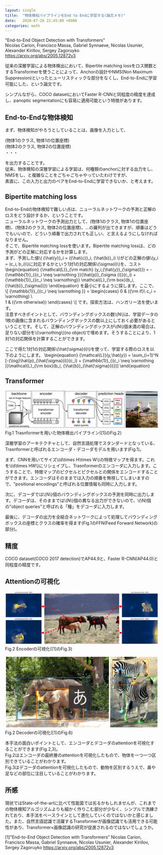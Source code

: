 ```yaml
---
layout: single
title:  "物体検知パイプラインをEnd to Endに学習する(論文メモ)"
date:   2020-07-26 22:45:00 +0900
categories: math
---
```

"End-to-End Object Detection with Transformers"  
Nicolas Carion, Francisco Massa, Gabriel Synnaeve, Nicolas Usunier, Alexander Kirillov, Sergey Zagoruyko  
https://arxiv.org/abs/2005.12872v3

従来の深層学習による物体検出において、Bipertite matching lossをロス関数とするTransformerを使うことによって、Anchorの設計やNMS(Non Maximum Suppression)といったヒューリスティックな部分をなくし、End-to-Endに学習可能にした、という論文です。

シンプルながら、COCO datasetにおいてFaster R-CNNと同程度の精度を達成し、panoptic segmentationにも容易に適用可能という特徴があります。

## End-to-Endな物体検知
まず、物体検知がやろうとしていることは、画像を入力として、

(物体1のクラス, 物体1の位置座標)  
(物体2のクラス, 物体2の位置座標)  
・・・

を出力することです。  
従来、物体検知の深層学習による学習は、何種類のanchorに対する出力をし、NMSをし、と複雑なことをごちゃごちゃやっていたわけですが、  
素直に、この入力と出力のペアをEnd-to-Endに学習できないか、と考えます。

## Bipertite matching loss 
End-to-Endの物体検知で難しい点は、ニューラルネットワークの予測と正解のロスをどう設計するか、ということです。  
ニューラルネットワークの予測出力として、(物体1のクラス, 物体1の位置座標)、(物体2のクラス, 物体2の位置座標)、...の羅列が出てきますが、順番はどうでもいいので、どういう順番で出力されても正しい、と言えるようにしなければなりません。  
そこで、Bipertite matching lossを使います。Bipertite matching lossは、どの予測がどの正解に対応するかを計算します。  
まず、予測した値\\( {\hat{y}}\_i = ({\hat{c}}\_i, {\hat{b}}\_i) \\)がどの正解の値\\(y\_i = (c\_i, b\_i)\\)に対応するかという1対1の対応関係\\(\sigma(i)\\)を、コスト
\begin{equation}
{\mathcal{L}}\_{\rm match} (y_i,{\hat{y}}\_{\sigma(i)}) = -{\mathbb{1}}\_{\{c\_i \neq \varnothing \}}{\hat{p}}\_{\sigma (i)}(c\_i) + {\mathbb{1}}\_{\{c\_i \neq \varnothing\}} \mathcal{L}\_{\rm box}(b\_i, {\hat{b}}\_{\sigma(i)})
\end{equation}
を最小にするように探します。ここで、
\\[
{\mathbb{1}}\_{\{c\_i \neq \varnothing \}} = 
\begin{cases}
0 & ({\rm if}\ c\_i = \varnothing) \\\
1 & ({\rm otherwise})
\end{cases}
\\]
です。探索方法は、ハンガリー法を使います。  
注意すべきポイントとして、バウンディングボックスの数\\(N\\)は、学習データの1枚の画像に含まれるバウンディングボックスの数以上にしておく必要があるということです。そして、正解のバウンディングボックスが\\(N\\)個未満の場合は、足りない部分を\\(\varnothing\\)(no object)で埋めます。そうすることにより、1対1の対応関係を計算することができます。
<!--例として、5つの予測を出す場合を考えます(Fig.1)。-->
ここで得た1対1の対応関係\\(\hat{\sigma}(i)\\)を使って、学習する際のロスを以下のようにします。
\begin{equation}
{\mathcal{L}}(y,\hat{y}) = \sum\_{i=1}^N [-{\log}\hat{p}\_{\hat{\sigma}(i)}(c\_i) + {\mathbb{1}}\_{\{c\_i \neq \varnothing \}}\mathcal{L}\_{\rm box}(b\_i, {\hat{b}}\_{\hat{\sigma}(i)})]
\end{equation}

## Transformer
![transformer](/assets/endtoend_object_detection.JPG)
Fig.1 Trasnformerを用いた物体検出パイプライン([1]のFig.2)

深層学習のアーキテクチャとして、自然言語処理でスタンダードとなっている、Trasnformerと呼ばれるエンコーダ・デコーダモデルを用います(Fig.1)。

まず、CNNを用いてサイズ\\(d\times H\times W\\)の特徴マップを得ます。これを\\(d\times HW\\)にリシェイプし、Trasnformerのエンコーダに入力します。こうすることで、特徴マップのピクセルとピクセルとの関係をエンコードすることができます。エンコーダはそのままでは入力の順番を無視してしまいますので、"positional encodings"と呼ばれる位置情報も同時に入力します。

次に、デコーダでは\\(N\\)個のバウンディングボックスの予測を同時に出力します。デコーダは、そのままでは\\(N\\)個の異なる出力ができないので、\\(\N\)個の"object queries"と呼ばれる「種」をデコーダに入力します。

最後に、デコーダの出力を全結合ネットワークによって処理してバウンディングボックスの座標とクラスの確率を得ます(Fig.1のFFN(Feed Forward Network)の部分)。

## 精度
COCO dataset(COCO 2017 detection)でAP44.9と、Faster R-CNN(AP44.0)と同程度の精度です。

## Attentionの可視化
![encoder_vis](/assets/encoder_visualize.JPG)
Fig.2 Encoderの可視化([1]のFig.3)

![decoder_vis](/assets/decoder_visualize.JPG)
Fig.2 Decoderの可視化([1]のFig.6)

本手法の面白いポイントとして、エンコーダとデコーダのattentionを可視化することができます(Fig.2,3)。  
Fig.2はエンコーダの最終層のattentionを可視化したもので、物体を一つ一つ区別できていることがわかります。  
Fig.3はデコーダのattentionを可視化したもので、動物を区別するうえで、鼻や足などの部位に注目していることがわかります。

## 所感
現状ではState-of-the-artに比べて性能面では劣るかもしれませんが、これまでの物体検知アルゴリズムよりも細かく作りこむ部分が少なく、シンプルで洗練されており、本手法をベースラインとして進化していくのではないかと感じました。また、自然言語認識で活躍するTransformerが画像認識でも活用できる可能性があり、Transformer×画像認識の研究が促進されるのではないでしょうか。

[1]"End-to-End Object Detection with Transformers"
Nicolas Carion, Francisco Massa, Gabriel Synnaeve, Nicolas Usunier, Alexander Kirillov, Sergey Zagoruyko
https://arxiv.org/abs/2005.12872v3